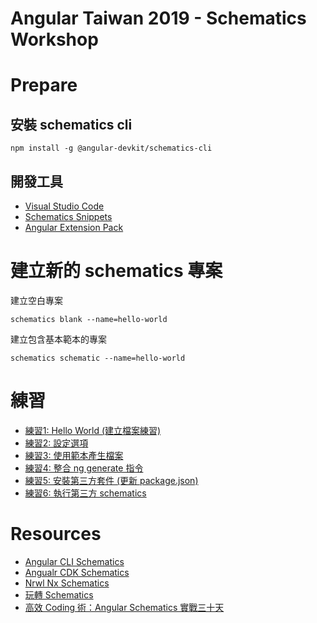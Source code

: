 # Angular Taiwan 2019 - Schematics Workshop

# Prepare

## 安裝 schematics cli

```
npm install -g @angular-devkit/schematics-cli
```

## 開發工具

- [Visual Studio Code](https://code.visualstudio.com/)
- [Schematics Snippets](https://marketplace.visualstudio.com/items?itemName=MikeHuang.vscode-schematics-snippets)
- [Angular Extension Pack](https://marketplace.visualstudio.com/items?itemName=doggy8088.angular-extension-pack)

# 建立新的 schematics 專案

建立空白專案

```shell
schematics blank --name=hello-world
```

建立包含基本範本的專案

```shell
schematics schematic --name=hello-world
```

# 練習

- [練習1: Hello World (建立檔案練習)](src/hello-world/README.md)
- [練習2: 設定選項](src/exercise-2/README.md)
- [練習3: 使用範本產生檔案](src/exercise-3/README.md)
- [練習4: 整合 ng generate 指令](exercise4/README.md)
- [練習5: 安裝第三方套件 (更新 package.json)](src/exercise-5/README.md)
- [練習6: 執行第三方 schematics](src/exercise-6/README.md)

# Resources

- [Angular CLI Schematics](https://github.com/angular/angular-cli/tree/master/packages/schematics/angular)
- [Angualr CDK Schematics](https://github.com/angular/components/tree/master/src/cdk/schematics)
- [Nrwl Nx Schematics](https://github.com/nrwl/nx/tree/master/packages)
- [玩轉 Schematics](https://www.slideshare.net/ssuser35b57e/playing-schematics-modern-web-2018)
- [高效 Coding 術：Angular Schematics 實戰三十天](https://ithelp.ithome.com.tw/users/20090728/ironman/2149)
